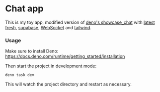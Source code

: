 # Chat app

This is my toy app, modified version of [deno's showcase_chat][showcase_chat] with [latest fresh][fresh], [supabase][supabase], [WebSocket][websocket] and [tailwind][tailwind].

### Usage

Make sure to install Deno:
https://docs.deno.com/runtime/getting_started/installation

Then start the project in development mode:

```
deno task dev
```

This will watch the project directory and restart as necessary.

[showcase_chat]: https://github.com/denoland/showcase_chat
[fresh]: https://fresh.deno.dev
[websocket]: https://developer.mozilla.org/en-US/docs/Web/API/WebSocket
[tailwind]: https://tailwindcss.com/
[supabase]: https://supabase.com